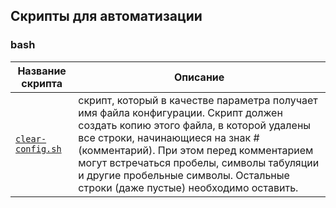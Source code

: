 
## Скрипты для автоматизации

### bash

|Название скрипта|Описание|
|---|---|
|[`clear-config.sh`](./bash/clear-config.sh)|скрипт, который в качестве параметра получает имя файла конфигурации. Скрипт должен  создать копию этого файла, в которой удалены все строки, начинающиеся на знак # (комментарий). При этом перед комментарием могут встречаться пробелы, символы табуляции и другие пробельные символы. Остальные строки (даже пустые) необходимо оставить.|
